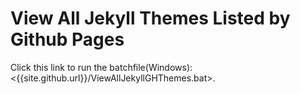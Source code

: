 # View All Jekyll Themes Listed by Github Pages

Click this link to run the batchfile(Windows): <{{site.github.url}}/ViewAllJekyllGHThemes.bat>.

